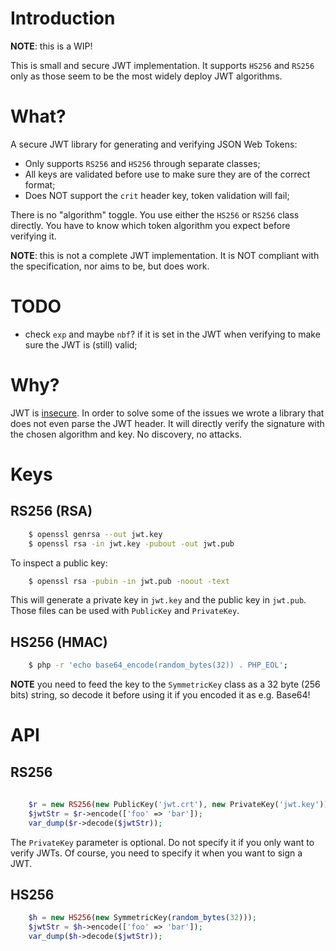 # Introduction

**NOTE**: this is a WIP!

This is small and secure JWT implementation. It supports `HS256` and `RS256` 
only as those seem to be the most widely deploy JWT algorithms.

# What?

A secure JWT library for generating and verifying JSON Web Tokens:

* Only supports `RS256` and `HS256` through separate classes;
* All keys are validated before use to make sure they are of the correct 
  format;
* Does NOT support the `crit` header key, token validation will fail;

There is no "algorithm" toggle. You use either the `HS256` or `RS256` class
directly. You have to know which token algorithm you expect before verifying 
it.

**NOTE**: this is not a complete JWT implementation. It is NOT compliant with
the specification, nor aims to be, but does work.

# TODO

* check `exp` and maybe `nbf`? if it is set in the JWT when verifying to make
  sure the JWT is (still) valid;

# Why?

JWT is [insecure](https://paragonie.com/blog/2017/03/jwt-json-web-tokens-is-bad-standard-that-everyone-should-avoid).
In order to solve some of the issues we wrote a library that does not even 
parse the JWT header. It will directly verify the signature with the chosen 
algorithm and key. No discovery, no attacks.

# Keys

## RS256 (RSA)

```bash
    $ openssl genrsa --out jwt.key
    $ openssl rsa -in jwt.key -pubout -out jwt.pub
```

To inspect a public key:

```bash
    $ openssl rsa -pubin -in jwt.pub -noout -text
```

This will generate a private key in `jwt.key` and the public key in `jwt.pub`.
Those files can be used with `PublicKey` and `PrivateKey`.

## HS256 (HMAC)

```bash
    $ php -r 'echo base64_encode(random_bytes(32)) . PHP_EOL';
```

**NOTE** you need to feed the key to the `SymmetricKey` class as a 32 byte 
(256 bits) string, so decode it before using it if you encoded it as e.g. 
Base64!

# API

## RS256

```php
    
    $r = new RS256(new PublicKey('jwt.crt'), new PrivateKey('jwt.key'));
    $jwtStr = $r->encode(['foo' => 'bar']);
    var_dump($r->decode($jwtStr));
```

The `PrivateKey` parameter is optional. Do not specify it if you only want to
verify JWTs. Of course, you need to specify it when you want to sign a JWT.

## HS256

```php
    $h = new HS256(new SymmetricKey(random_bytes(32)));
    $jwtStr = $h->encode(['foo' => 'bar']);
    var_dump($h->decode($jwtStr));
```
